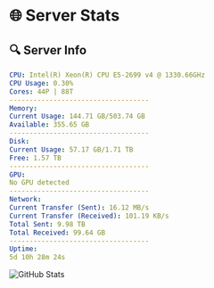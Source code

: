 # 🌐 Server Stats
## 🔍 Server Info
```yaml
CPU: Intel(R) Xeon(R) CPU E5-2699 v4 @ 1330.66GHz
CPU Usage: 0.30%
Cores: 44P | 88T
-----------------------------------
Memory:
Current Usage: 144.71 GB/503.74 GB
Available: 355.65 GB
-----------------------------------
Disk:
Current Usage: 57.17 GB/1.71 TB
Free: 1.57 TB
-----------------------------------
GPU:
No GPU detected
-----------------------------------
Network:
Current Transfer (Sent): 16.12 MB/s
Current Transfer (Received): 101.19 KB/s
Total Sent: 9.98 TB
Total Received: 99.64 GB
-----------------------------------
Uptime:
5d 10h 28m 24s
```
![GitHub Stats](https://img.shields.io/badge/Updated-2025-03-13_07:51:13-blue)
